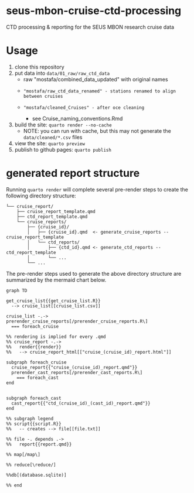 # seus-mbon-cruise-ctd-processing
CTD processing &amp; reporting for the SEUS MBON research cruise data

# Usage 
1. clone this repository
2. put data into `data/01_raw/raw_ctd_data`
   * raw "mostafa/combined_data_updated" with original names 
   *     "mostafa/raw_ctd_data_renamed" - stations renamed to align between cruises 
   *     "mostafa/cleaned_Cruises" - after oce cleaning 
      * see Cruise_naming_conventions.Rmd
3. build the site: `quarto render --no-cache`
    * NOTE: you can run with cache, but this may not generate the `data/cleaned/*.csv` files
4. view the site: `quarto preview`
5. publish to github pages: `quarto publish`

# generated report structure
Running `quarto render` will complete several pre-render steps to create the following directory structure:

```tree
└── cruise_report/
    ├── cruise_report_template.qmd
    ├── ctd_report_template.qmd
    └── cruise_reports/
        ├── {cruise_id}/
        │   ├── {cruise_id}.qmd  <- generate_cruise_reports --  cruise_report_template
        │   └── ctd_reports/  
        │       ├── {ctd_id}.qmd <- generate_ctd_reports -- ctd_report_template
        │       └── ...
        └── ... 

```

The pre-render steps used to generate the above directory structure  are summarized by  the mermaid chart below.

```mermaid
graph TD

get_cruise_list{{get_cruise_list.R}}
  --> cruise_list[[cruise_list.csv]]

cruise_list -.->
prerender_cruise_reports[/prerender_cruise_reports.R\]
  === foreach_cruise 

%% rendering is implied for every .qmd
%% cruise_report -.->
%%   render{{render}}
%%   --> cruise_report_html[["cruise_(cruise_id)_report.html"]]

subgraph foreach_cruise
  cruise_report{{"cruise_(cruise_id)_report.qmd"}}
  prerender_cast_reports[/prerender_cast_reports.R\]
    === foreach_cast
end


subgraph foreach_cast
  cast_report{{"ctd_(cruise_id)_(cast_id)_report.qmd"}}
end

%% subgraph legend
%% script{{script.R}} 
%%   -- creates --> file[[file.txt]]

%% file -. depends .->
%%   report{{report.qmd}}

%% map[/map\]

%% reduce[\reduce/]

%%db[(database.sqlite)]

%% end
```